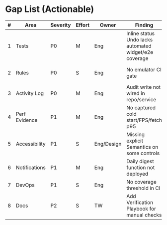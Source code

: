 # Gap List (Actionable)
| # | Area | Severity | Effort | Owner | Finding | Fix Hint |
|---|---|---|---|---|---|---|
| 1 | Tests | P0 | M | Eng | Inline status Undo lacks automated widget/e2e coverage | Add widget test to simulate change + Undo; verify second write & audit |
| 2 | Rules | P0 | S | Eng | No emulator CI gate | Add CI job to run qa/rules/rules_enquiries.spec.js on PRs |
| 3 | Activity Log | P0 | M | Eng | Audit write not wired in repo/service | Create service to append activity subcollection on status/admin edits |
| 4 | Perf Evidence | P1 | M | Eng | No captured cold start/FPS/fetch p95 | Run profiling guide; commit outputs; tune images and queries as needed |
| 5 | Accessibility | P1 | S | Eng/Design | Missing explicit Semantics on some controls | Add semantics/labels; ensure focus order and visible focus rings |
| 6 | Notifications | P1 | M | Eng | Daily digest function not deployed | Deploy functions:dailyDigest; add admins topic subscribe for admins |
| 7 | DevOps | P1 | S | Eng | No coverage threshold in CI | Add flutter test coverage and minimum threshold gate |
| 8 | Docs | P2 | S | TW | Add Verification Playbook for manual checks | Create docs/VERIFICATION_PLAYBOOK.md with steps and expected results |
